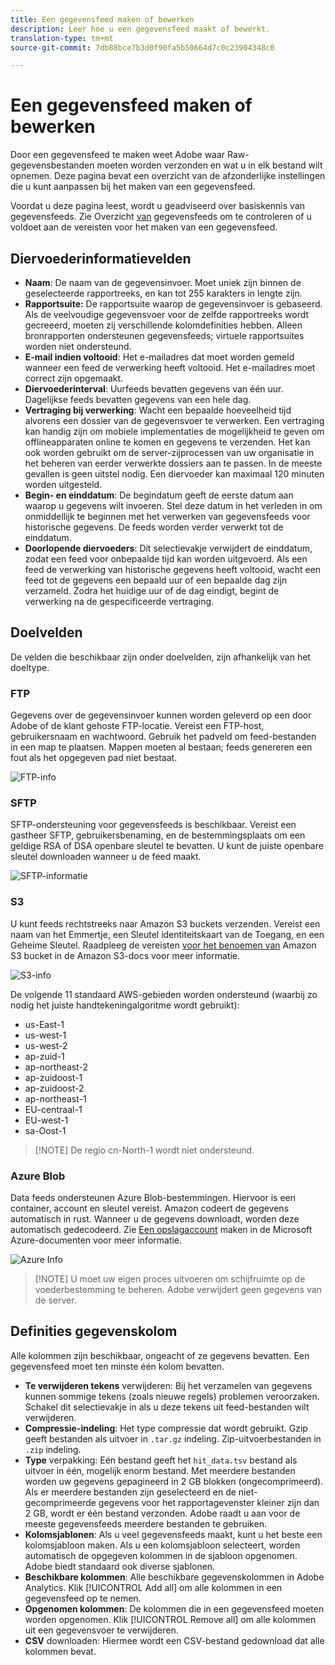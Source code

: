 ```yaml
---
title: Een gegevensfeed maken of bewerken
description: Leer hoe u een gegevensfeed maakt of bewerkt.
translation-type: tm+mt
source-git-commit: 7db88bce7b3d0f90fa5b50664d7c0c23904348c0

---
```



# Een gegevensfeed maken of bewerken

Door een gegevensfeed te maken weet Adobe waar Raw-gegevensbestanden moeten worden verzonden en wat u in elk bestand wilt opnemen. Deze pagina bevat een overzicht van de afzonderlijke instellingen die u kunt aanpassen bij het maken van een gegevensfeed.

Voordat u deze pagina leest, wordt u geadviseerd over basiskennis van gegevensfeeds. Zie Overzicht [van](data-feed-overview.md) gegevensfeeds om te controleren of u voldoet aan de vereisten voor het maken van een gegevensfeed.

## Diervoederinformatievelden

* **Naam**: De naam van de gegevensinvoer. Moet uniek zijn binnen de geselecteerde rapportreeks, en kan tot 255 karakters in lengte zijn.
* **Rapportsuite:** De rapportsuite waarop de gegevensinvoer is gebaseerd. Als de veelvoudige gegevensvoer voor de zelfde rapportreeks wordt gecreeerd, moeten zij verschillende kolomdefinities hebben. Alleen bronrapporten ondersteunen gegevensfeeds; virtuele rapportsuites worden niet ondersteund.
* **E-mail indien voltooid**: Het e-mailadres dat moet worden gemeld wanneer een feed de verwerking heeft voltooid. Het e-mailadres moet correct zijn opgemaakt.
* **Diervoederinterval**: Uurfeeds bevatten gegevens van één uur. Dagelijkse feeds bevatten gegevens van een hele dag.
* **Vertraging bij verwerking**: Wacht een bepaalde hoeveelheid tijd alvorens een dossier van de gegevensvoer te verwerken. Een vertraging kan handig zijn om mobiele implementaties de mogelijkheid te geven om offlineapparaten online te komen en gegevens te verzenden. Het kan ook worden gebruikt om de server-zijprocessen van uw organisatie in het beheren van eerder verwerkte dossiers aan te passen. In de meeste gevallen is geen uitstel nodig. Een diervoeder kan maximaal 120 minuten worden uitgesteld.
* **Begin- en einddatum**: De begindatum geeft de eerste datum aan waarop u gegevens wilt invoeren. Stel deze datum in het verleden in om onmiddellijk te beginnen met het verwerken van gegevensfeeds voor historische gegevens. De feeds worden verder verwerkt tot de einddatum.
* **Doorlopende diervoeders**: Dit selectievakje verwijdert de einddatum, zodat een feed voor onbepaalde tijd kan worden uitgevoerd. Als een feed de verwerking van historische gegevens heeft voltooid, wacht een feed tot de gegevens een bepaald uur of een bepaalde dag zijn verzameld. Zodra het huidige uur of de dag eindigt, begint de verwerking na de gespecificeerde vertraging.

## Doelvelden

De velden die beschikbaar zijn onder doelvelden, zijn afhankelijk van het doeltype.

### FTP

Gegevens over de gegevensinvoer kunnen worden geleverd op een door Adobe of de klant gehoste FTP-locatie. Vereist een FTP-host, gebruikersnaam en wachtwoord. Gebruik het padveld om feed-bestanden in een map te plaatsen. Mappen moeten al bestaan; feeds genereren een fout als het opgegeven pad niet bestaat.

![FTP-info](assets/dest-ftp.jpg)

### SFTP

SFTP-ondersteuning voor gegevensfeeds is beschikbaar. Vereist een gastheer SFTP, gebruikersbenaming, en de bestemmingsplaats om een geldige RSA of DSA openbare sleutel te bevatten. U kunt de juiste openbare sleutel downloaden wanneer u de feed maakt.

![SFTP-informatie](assets/dest-sftp.jpg)

### S3

U kunt feeds rechtstreeks naar Amazon S3 buckets verzenden. Vereist een naam van het Emmertje, een Sleutel identiteitskaart van de Toegang, en een Geheime Sleutel. Raadpleeg de vereisten [voor het benoemen van](https://docs.aws.amazon.com/awscloudtrail/latest/userguide/cloudtrail-s3-bucket-naming-requirements.html) Amazon S3 bucket in de Amazon S3-docs voor meer informatie.

![S3-info](assets/dest-s3.jpg)

De volgende 11 standaard AWS-gebieden worden ondersteund (waarbij zo nodig het juiste handtekeningalgoritme wordt gebruikt):

* us-East-1
* us-west-1
* us-west-2
* ap-zuid-1
* ap-northeast-2
* ap-zuidoost-1
* ap-zuidoost-2
* ap-northeast-1
* EU-centraal-1
* EU-west-1
* sa-Oost-1

> [!NOTE] De regio cn-North-1 wordt niet ondersteund.

### Azure Blob

Data feeds ondersteunen Azure Blob-bestemmingen. Hiervoor is een container, account en sleutel vereist. Amazon codeert de gegevens automatisch in rust. Wanneer u de gegevens downloadt, worden deze automatisch gedecodeerd. Zie [Een opslagaccount](https://docs.microsoft.com/en-us/azure/storage/common/storage-quickstart-create-account?tabs=azure-portal#view-and-copy-storage-access-keys) maken in de Microsoft Azure-documenten voor meer informatie.

![Azure Info](assets/azure.png)

> [!NOTE] U moet uw eigen proces uitvoeren om schijfruimte op de voederbestemming te beheren. Adobe verwijdert geen gegevens van de server.

## Definities gegevenskolom

Alle kolommen zijn beschikbaar, ongeacht of ze gegevens bevatten. Een gegevensfeed moet ten minste één kolom bevatten.

* **Te verwijderen tekens** verwijderen: Bij het verzamelen van gegevens kunnen sommige tekens (zoals nieuwe regels) problemen veroorzaken. Schakel dit selectievakje in als u deze tekens uit feed-bestanden wilt verwijderen.
* **Compressie-indeling**: Het type compressie dat wordt gebruikt. Gzip geeft bestanden als uitvoer in `.tar.gz` indeling. Zip-uitvoerbestanden in `.zip` indeling.
* **Type** verpakking: Eén bestand geeft het `hit_data.tsv` bestand als uitvoer in één, mogelijk enorm bestand. Met meerdere bestanden worden uw gegevens gepagineerd in 2 GB blokken (ongecomprimeerd). Als er meerdere bestanden zijn geselecteerd en de niet-gecomprimeerde gegevens voor het rapportagevenster kleiner zijn dan 2 GB, wordt er één bestand verzonden. Adobe raadt u aan voor de meeste gegevensfeeds meerdere bestanden te gebruiken.
* **Kolomsjablonen**: Als u veel gegevensfeeds maakt, kunt u het beste een kolomsjabloon maken. Als u een kolomsjabloon selecteert, worden automatisch de opgegeven kolommen in de sjabloon opgenomen. Adobe biedt standaard ook diverse sjablonen.
* **Beschikbare kolommen**: Alle beschikbare gegevenskolommen in Adobe Analytics. Klik [!UICONTROL Add all] om alle kolommen in een gegevensfeed op te nemen.
* **Opgenomen kolommen**: De kolommen die in een gegevensfeed moeten worden opgenomen. Klik [!UICONTROL Remove all] om alle kolommen uit een gegevensvoer te verwijderen.
* **CSV** downloaden: Hiermee wordt een CSV-bestand gedownload dat alle kolommen bevat.
